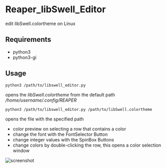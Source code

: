 # Reaper_libSwell_Editor
edit libSwell.colortheme on Linux

## Requirements
- python3
- python3-gi

## Usage

```python3 /path/to/libswell_editor.py```

opens the *libSwell.colortheme* from the default path */home/username/.config/REAPER*

```python3 /path/to/libswell_editor.py /path/to/libSwell.colortheme```

opens  the file with the specified path

- color preview on selecting a row that contains a color
- change the font with the FontSelector Button
- change integer values with the SpinBox Buttons
- change colors by double-clicking the row, this opens a color selection window

![screenshot](https://github.com/Axel-Erfurt/Reaper_libSwell_Editor/blob/main/screenshot.png?raw=true)
